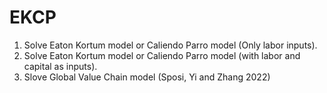 # EKCP
1. Solve Eaton Kortum model or Caliendo Parro model (Only labor inputs).
2. Solve Eaton Kortum model or Caliendo Parro model (with labor and capital as inputs).
3. Slove Global Value Chain model (Sposi, Yi and Zhang 2022)

